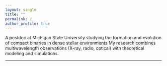 ```yaml
---
layout: single
title: ""
permalink: /
author_profile: true
---
```


A postdoc at Michigan State University studying the formation and evolution of compact binaries in dense stellar environments
My research combines multiwavelength observations (X-ray, radio, optical) with theoretical modeling and simulations.

---
